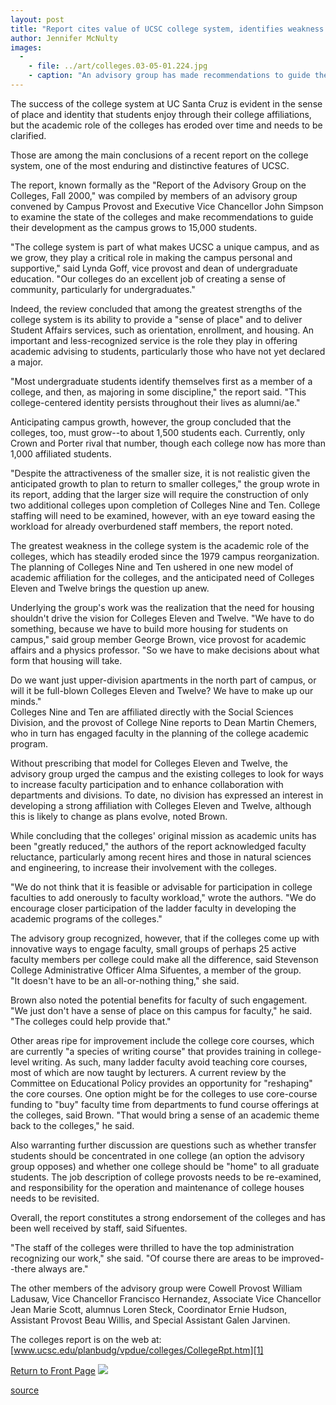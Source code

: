 ```yaml
---
layout: post
title: "Report cites value of UCSC college system, identifies weakness in academic role"
author: Jennifer McNulty
images:
  -
    - file: ../art/colleges.03-05-01.224.jpg
    - caption: "An advisory group has made recommendations to guide the development of UCSC's distinctive college system. College Eight is shown. Photo: Don Kenny"
---
```


The success of the college system at UC Santa Cruz is evident in the sense of place and identity that students enjoy through their college affiliations, but the academic role of the colleges has eroded over time and needs to be clarified.

Those are among the main conclusions of a recent report on the college system, one of the most enduring and distinctive features of UCSC.

The report, known formally as the "Report of the Advisory Group on the Colleges, Fall 2000," was compiled by members of an advisory group convened by Campus Provost and Executive Vice Chancellor John Simpson to examine the state of the colleges and make recommendations to guide their development as the campus grows to 15,000 students.

"The college system is part of what makes UCSC a unique campus, and as we grow, they play a critical role in making the campus personal and supportive," said Lynda Goff, vice provost and dean of undergraduate education. "Our colleges do an excellent job of creating a sense of community, particularly for undergraduates."

Indeed, the review concluded that among the greatest strengths of the college system is its ability to provide a "sense of place" and to deliver Student Affairs services, such as orientation, enrollment, and housing. An important and less-recognized service is the role they play in offering academic advising to students, particularly those who have not yet declared a major.

"Most undergraduate students identify themselves first as a member of a college, and then, as majoring in some discipline," the report said. "This college-centered identity persists throughout their lives as alumni/ae."

Anticipating campus growth, however, the group concluded that the colleges, too, must grow--to about 1,500 students each. Currently, only Crown and Porter rival that number, though each college now has more than 1,000 affiliated students.

"Despite the attractiveness of the smaller size, it is not realistic given the anticipated growth to plan to return to smaller colleges," the group wrote in its report, adding that the larger size will require the construction of only two additional colleges upon completion of Colleges Nine and Ten. College staffing will need to be examined, however, with an eye toward easing the workload for already overburdened staff members, the report noted.

The greatest weakness in the college system is the academic role of the colleges, which has steadily eroded since the 1979 campus reorganization. The planning of Colleges Nine and Ten ushered in one new model of academic affiliation for the colleges, and the anticipated need of Colleges Eleven and Twelve brings the question up anew.

Underlying the group's work was the realization that the need for housing shouldn't drive the vision for Colleges Eleven and Twelve. "We have to do something, because we have to build more housing for students on campus," said group member George Brown, vice provost for academic affairs and a physics professor. "So we have to make decisions about what form that housing will take.

Do we want just upper-division apartments in the north part of campus, or will it be full-blown Colleges Eleven and Twelve? We have to make up our minds."  
Colleges Nine and Ten are affiliated directly with the Social Sciences Division, and the provost of College Nine reports to Dean Martin Chemers, who in turn has engaged faculty in the planning of the college academic program.

Without prescribing that model for Colleges Eleven and Twelve, the advisory group urged the campus and the existing colleges to look for ways to increase faculty participation and to enhance collaboration with departments and divisions. To date, no division has expressed an interest in developing a strong affiliation with Colleges Eleven and Twelve, although this is likely to change as plans evolve, noted Brown.

While concluding that the colleges' original mission as academic units has been "greatly reduced," the authors of the report acknowledged faculty reluctance, particularly among recent hires and those in natural sciences and engineering, to increase their involvement with the colleges.

"We do not think that it is feasible or advisable for participation in college faculties to add onerously to faculty workload," wrote the authors. "We do encourage closer participation of the ladder faculty in developing the academic programs of the colleges."

The advisory group recognized, however, that if the colleges come up with innovative ways to engage faculty, small groups of perhaps 25 active faculty members per college could make all the difference, said Stevenson College Administrative Officer Alma Sifuentes, a member of the group.   
"It doesn't have to be an all-or-nothing thing," she said.

Brown also noted the potential benefits for faculty of such engagement. "We just don't have a sense of place on this campus for faculty," he said. "The colleges could help provide that."

Other areas ripe for improvement include the college core courses, which are currently "a species of writing course" that provides training in college-level writing. As such, many ladder faculty avoid teaching core courses, most of which are now taught by lecturers. A current review by the Committee on Educational Policy provides an opportunity for "reshaping" the core courses. One option might be for the colleges to use core-course funding to "buy" faculty time from departments to fund course offerings at the colleges, said Brown. "That would bring a sense of an academic theme back to the colleges," he said.

Also warranting further discussion are questions such as whether transfer students should be concentrated in one college (an option the advisory group opposes) and whether one college should be "home" to all graduate students. The job description of college provosts needs to be re-examined, and responsibility for the operation and maintenance of college houses needs to be revisited.

Overall, the report constitutes a strong endorsement of the colleges and has been well received by staff, said Sifuentes.

"The staff of the colleges were thrilled to have the top administration recognizing our work," she said. "Of course there are areas to be improved--there always are."

The other members of the advisory group were Cowell Provost William Ladusaw, Vice Chancellor Francisco Hernandez, Associate Vice Chancellor Jean Marie Scott, alumnus Loren Steck, Coordinator Ernie Hudson, Assistant Provost Beau Willis, and Special Assistant Galen Jarvinen.

The colleges report is on the web at:  
[www.ucsc.edu/planbudg/vpdue/colleges/CollegeRpt.htm][1]

  
[Return to Front Page][2] ![ ][3]

[1]: http://www.ucsc.edu/planbudg/vpdue/colleges/CollegeRpt.htm
[2]: ../../index.html
[3]: ../../images/trans.gif

[source](http://www1.ucsc.edu/currents/00-01/03-12/colleges.html "Permalink to colleges")
